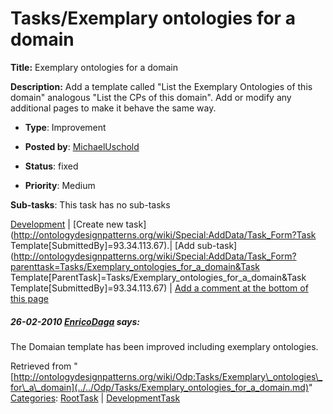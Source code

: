 #  Tasks/Exemplary ontologies for a domain


__Title:__ Exemplary ontologies for a domain


__Description:__ Add a template called "List the Exemplary Ontologies of this domain" analogous "List the CPs of this domain". Add or modify any additional pages to make it behave the same way. 


  





* __Type__: Improvement
* __Posted by__: [MichaelUschold](../../User/MichaelUschold.md "User:MichaelUschold")
* __Status__: fixed


* __Priority__: Medium




__Sub-tasks__:
This task has no sub-tasks




[Development](../../Odp/Development.md "Odp:Development") | [Create new task](http://ontologydesignpatterns.org/wiki/Special:AddData/Task_Form?Task Template[SubmittedBy]=93.34.113.67).| [Add sub-task](http://ontologydesignpatterns.org/wiki/Special:AddData/Task_Form?parenttask=Tasks/Exemplary_ontologies_for_a_domain&Task Template[ParentTask]=Tasks/Exemplary_ontologies_for_a_domain&Task Template[SubmittedBy]=93.34.113.67) | [Add a comment at the bottom of this page](../index.php@title=Odp%253AAdd_comment&target=Odp%253ATasks%252F../../Odp/Tasks/Exemplary_ontologies_for_a_domain.md#New_comment "http://ontologydesignpatterns.org/wiki/index.php?title=Odp:Add_comment&target=Odp:Tasks/Exemplary_ontologies_for_a_domain#New_comment")
#####  26-02-2010 [EnricoDaga](../../User/EnricoDaga.md "User:EnricoDaga") says:


The Domaian template has been improved including exemplary ontologies.





Retrieved from "[http://ontologydesignpatterns.org/wiki/Odp:Tasks/Exemplary\_ontologies\_for\_a\_domain](../../Odp/Tasks/Exemplary_ontologies_for_a_domain.md)"
 [Categories](http://ontologydesignpatterns.org/wiki/Special:Categories "Special:Categories"): [RootTask](../../Category/RootTask.md "Category:RootTask") | [DevelopmentTask](../../Category/DevelopmentTask.md "Category:DevelopmentTask")